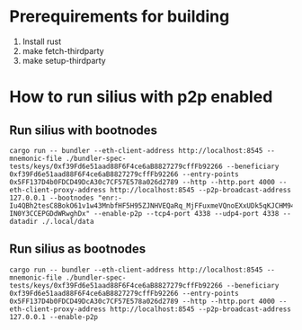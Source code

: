 # Prerequirements for building

1. Install rust
2. make fetch-thirdparty
3. make setup-thirdparty

# How to run silius with p2p enabled

## Run silius with bootnodes

```
cargo run -- bundler --eth-client-address http://localhost:8545 --mnemonic-file ./bundler-spec-tests/keys/0xf39Fd6e51aad88F6F4ce6aB8827279cffFb92266 --beneficiary 0xf39Fd6e51aad88F6F4ce6aB8827279cffFb92266 --entry-points 0x5FF137D4b0FDCD49DcA30c7CF57E578a026d2789 --http --http.port 4000 --eth-client-proxy-address http://localhost:8545 --p2p-broadcast-address 127.0.0.1 --bootnodes "enr:-Iu4QBh2tesC8BokO61v1w43MnbfHF5H95ZJNHVEQaRq_MjFFuxmeVQnoEXxUDk5qKJCHM944gC72Xg4dYwRkGt9zA4BgmlkgnY0gmlwhH8AAAGJc2VjcDI1NmsxoQKRdyIA8OvArCcZbt3hoJHu4nVe6CblqjO0CnrbGACi-IN0Y3CCEPGDdWRwghDx" --enable-p2p --tcp4-port 4338 --udp4-port 4338 --datadir ./.local/data
```


## Run silius as bootnodes

```
cargo run -- bundler --eth-client-address http://localhost:8545 --mnemonic-file ./bundler-spec-tests/keys/0xf39Fd6e51aad88F6F4ce6aB8827279cffFb92266 --beneficiary 0xf39Fd6e51aad88F6F4ce6aB8827279cffFb92266 --entry-points 0x5FF137D4b0FDCD49DcA30c7CF57E578a026d2789 --http --http.port 4000 --eth-client-proxy-address http://localhost:8545 --p2p-broadcast-address 127.0.0.1 --enable-p2p
```